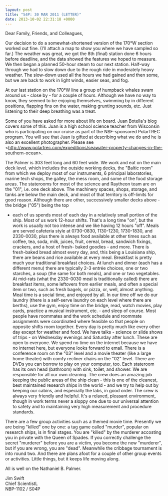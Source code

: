 ```yaml
---
layout: post
title: "S4P: 30 MAR 2011 (LETTER)"
date: 2013-10-02 22:31:18 +0000
---
```

Dear Family, Friends, and Colleagues,

Our decision to do a somewhat-shortened version of the 170°W section worked
out fine. (I'll attach a map to show you where we have sampled so far.) The
weather was great, we got the 8th (final) station done 6 hours before
deadline, and the data showed the features we hoped to measure. We then began
a planned 50-hour steam to our next station. Half-way through we had to slow
down due to the rough ride in moderately heavy weather. The slow-down used all
the hours we had gained and then some, but we are back to work in light winds,
easier seas, and fog.

At our last station on the 170°W line a group of humpback whales swam around
us - close by - for a couple of hours. Although we have no way to know, they
seemed to be enjoying themselves, swimming by in different positions, flapping
fins on the water, making grunting sounds, etc. Just listening to their deep
breathing was a treat.

Some of you have asked for more about life on board. Juan Botella's blog
covers some of this. Juan is a high school science teacher from Wisconsin who
is participating on our cruise as part of the NSF-sponsored PolarTREC program.
You will see that Juan is gifted at describing what we do and he is also an
excellent photographer. Please see
<http://www.polartrec.com/expeditions/seawater-property-changes-in-the-
southern-ocean>.

The Palmer is 303 feet long and 60 feet wide. We work and eat on the main deck
level, which includes the outside working decks, the "Baltic room" from which
we deploy most of our instruments, 6 principal laboratories, marine tech
shops, the galley, the mess room, and some of the food storage areas. The
staterooms for most of the science and Raytheon team are on the "01", i.e. one
deck above. The machinery spaces, shops, storage, and tanks are below the main
deck, and most of that territory is off-limits for good reason. Although there
are other, successively smaller decks above - the bridge ("05") being the top
- each of us spends most of each day in a relatively small portion of the
ship. Most of us work 12-hour shifts. That's a long time "on", but the work is
usually not too intense and we like having 12 hours "off". Meals are served
cafeteria style at 0730-0830, 1130-1230, 1730-1830, and 2330-0030, plus there
is always food available at other times such as coffee, tea, soda, milk,
juices, fruit, cereal, bread, sandwich fixings, crackers, and a host of fresh-
baked goodies - and more. There is fresh-baked bread almost every day, and,
this being a Louisiana ship, there are beans and rice available at every meal.
Breakfast is pretty much your traditional breakfast choices. At lunch and
dinner (each has a different menu) there are typically 2-3 entrée choices, one
or two starches, a soup (the same for both meals), and one or two vegetables.
At mid-rats (what the 2330-0030 meal is traditionally called) there are
breakfast items, some leftovers from earlier meals, and often a special item
or two, such as fresh bagels, or pizza, or, well, almost anything. Meal time
is a social time, and enjoyed by all. In our time off we do our laundry (there
is a self-serve laundry on each level where there are berths), use the gym,
enjoy time on the bridge, read, watch movies, play cards, practice a musical
instrument, etc. - and sleep of course. Most people have roommates and the
work schedule and roommate assignments were coordinated where feasible so that
people on opposite shifts room together. Every day is pretty much like every
other day except for weather and food. We have talks - science or slide shows
of trips - on Wednesday evenings and Saturday after lunch. These are open to
everyone. We spend no time on the internet because we have no internet here,
but everyone looks forward to email. There is a conference room on the "03"
level and a movie theater (like a large home theater) with comfy recliner
chairs on the "02" level. There are DVDs you can borrow to play on your
computer, too. Each stateroom has its own head (bathroom) with sink, toilet,
and shower. We are responsible for all our own cleaning. The crew does an
amazing job keeping the public areas of the ship clean - this is one of the
cleanest, best maintained research ships in the world - and we try to help out
by keeping our cabins, and especially the labs, in good order. The crew is
always very friendly and helpful. It's a relaxed, pleasant environment, though
in work terms never a sloppy one due to our universal attention to safety and
to maintaining very high measurement and procedure standards.

There are a few group activities such as a themed movie time. Presently we are
being "killed" one by one: a tag game called "murder", popular on research
ships, is in final stages. You are "killed" by the murderer accosting you in
private with the Queen of Spades. If you correctly challenge the secret
"murderer" before you are a victim, you become the new "murderer", but if you
are wrong, you are "dead". Meanwhile the cribbage tournament is into round
two. And there are plans afoot for a couple of other group events or
activities. Little things, but it keeps life moving along.

All is well on the Nathaniel B. Palmer.

Jim Swift  
Chief ScientistL  
NBP-1102 / S04P


